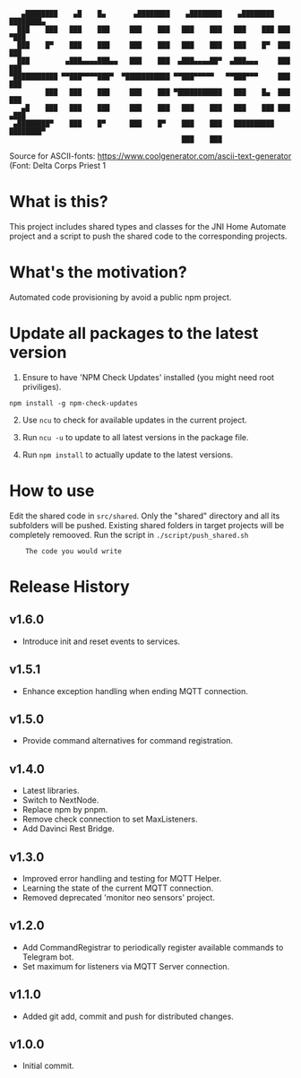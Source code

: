 ```
   ▄████████    ▄█    █▄       ▄████████    ▄████████    ▄████████ ████████▄  
  ███    ███   ███    ███     ███    ███   ███    ███   ███    ███ ███   ▀███ 
  ███    █▀    ███    ███     ███    ███   ███    ███   ███    █▀  ███    ███ 
  ███         ▄███▄▄▄▄███▄▄   ███    ███  ▄███▄▄▄▄██▀  ▄███▄▄▄     ███    ███ 
▀███████████ ▀▀███▀▀▀▀███▀  ▀███████████ ▀▀███▀▀▀▀▀   ▀▀███▀▀▀     ███    ███ 
         ███   ███    ███     ███    ███ ▀███████████   ███    █▄  ███    ███ 
   ▄█    ███   ███    ███     ███    ███   ███    ███   ███    ███ ███   ▄███ 
 ▄████████▀    ███    █▀      ███    █▀    ███    ███   ██████████ ████████▀  
                                           ███    ███                         
```

Source for ASCII-fonts: https://www.coolgenerator.com/ascii-text-generator
(Font: Delta Corps Priest 1


# What is this?
This project includes shared types and classes for the JNI Home Automate project and a script to
push the shared code to the corresponding projects.

# What's the motivation?
Automated code provisioning by avoid a public npm project.


# Update all packages to the latest version

1. Ensure to have 'NPM Check Updates' installed (you might need root priviliges).
```
npm install -g npm-check-updates
```

2. Use `ncu` to check for available updates in the current project.

3. Run `ncu -u` to update to all latest versions in the package file.

4. Run `npm install` to actually update to the latest versions.


# How to use
Edit the shared code in `src/shared`.
Only the "shared" directory and all its subfolders will be pushed.
Existing shared folders in target projects will be completely remooved.
Run the script in `./script/push_shared.sh`
```
    The code you would write
```

# Release History

## v1.6.0
- Introduce init and reset events to services.

## v1.5.1
- Enhance exception handling when ending MQTT connection.

## v1.5.0
- Provide command alternatives for command registration.

## v1.4.0
- Latest libraries.
- Switch to NextNode.
- Replace npm by pnpm.
- Remove check connection to set MaxListeners.
- Add Davinci Rest Bridge.

## v1.3.0
- Improved error handling and testing for MQTT Helper.
- Learning the state of the current MQTT connection.
- Removed deprecated 'monitor neo sensors' project.

## v1.2.0
- Add CommandRegistrar to periodically register available commands to Telegram bot.
- Set maximum for listeners via MQTT Server connection.

## v1.1.0
- Added git add, commit and push for distributed changes.

## v1.0.0
- Initial commit.